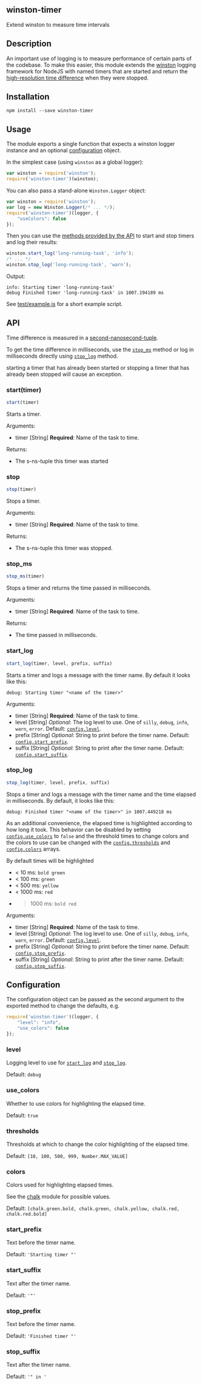 winston-timer
-----------------
Extend winston to measure time intervals

## Description

An important use of logging is to measure performance of certain parts of the
codebase. To make this easier, this module extends the
[winston](http://npmjs.org/package/winston) logging framework for NodeJS with
named timers that are started and return the [high-resolution time
difference](https://nodejs.org/api/process.html#process_process_hrtime)  when
they were stopped.


## Installation

```
npm install --save winston-timer
```

## Usage

The module exports a single function that expects a winston logger instance and
an optional [configuration](#configuration) object.

In the simplest case (using `winston` as a global logger):

```js
var winston = require('winston');
require('winston-timer')(winston);
```

You can also pass a stand-alone `Winston.Logger` object:

```js
var winston = require('winston');
var log = new Winston.Logger(/* ... */);
require('winston-timer')(logger, {
    "useColors": false
});
```

Then you can use the [methods provided by the API](#api) to start and stop
timers and log their results:

```js
winston.start_log('long-running-task', 'info'); 
/* ... */
winston.stop_log('long-running-task', 'warn');
```

Output:

```
info: Starting timer 'long-running-task'
debug Finished timer 'long-running-task' in 1007.194189 ms
```

See [test/example.js](./test/example.js) for a short example script.

## API

Time difference is measured in a
[second-nanosecond-tuple](https://nodejs.org/api/process.html#process_process_hrtime).

To get the time difference in milliseconds, use the [`stop_ms`](#stop_ms)
method or log in milliseconds directly using [`stop_log`](#stop_log) method.

starting a timer that has already been started or stopping a timer that has
already been stopped will cause an exception.

### start(timer)

```js
start(timer)
```
Starts a timer.

Arguments:
* timer [String] **Required**: Name of the task to time. 

Returns:
* The s-ns-tuple this timer was started

### stop

```js
stop(timer)
```
Stops a timer.

Arguments:
* timer [String] **Required**: Name of the task to time. 

Returns:
* The s-ns-tuple this timer was stopped.

### stop_ms

```js
stop_ms(timer)
```
Stops a timer and returns the time passed in milliseconds.

Arguments:
* timer [String] **Required**: Name of the task to time. 

Returns:
* The time passed in milliseconds.

### start_log

```js
start_log(timer, level, prefix, suffix)
```
Starts a timer and logs a message with the timer name. By default it looks like
this:
```
debug: Starting timer "<name of the timer>"
```
Arguments:
* timer [String] **Required**: Name of the task to time.
* level [String] *Optional*: The log level to use. One of `silly`, `debug`, `info`,
  `warn`, `error`. Default: [`config.level`](#level).
* prefix [String] *Optional*: String to print before the timer name. Default: [`config.start_prefix`](#start_prefix).
* suffix [String] *Optional*: String to print after the timer name. Default: [`config.start_suffix`](#start_suffix).

### stop_log

```js
stop_log(timer, level, prefix, suffix)
```

Stops a timer and logs a message with the timer name and the time elapsed in
milliseconds. By default, it looks like this:

```
debug: Finished timer "<name of the timer>" in 1007.449218 ms
```

As an additional convenience, the elapsed time is highlighted according to how
long it took. This behavior can be disabled by setting
[`config.use_colors`](#use_colors) to `false` and the threshold times to change
colors and the colors to use can be changed with the
[`config.thresholds`](#thresholds) and [`config.colors`](#colors) arrays.

By default times will be highlighted
* < 10 ms: `bold green`
* < 100 ms: `green`
* < 500 ms: `yellow`
* < 1000 ms: `red`
* > 1000 ms: `bold red`

Arguments:
* timer [String] **Required**: Name of the task to time.
* level [String] *Optional*: The log level to use. One of `silly`, `debug`, `info`,
  `warn`, `error`. Default: [`config.level`](#level).
* prefix [String] *Optional*: String to print before the timer name. Default: [`config.stop_prefix`](#stop_prefix).
* suffix [String] *Optional*: String to print after the timer name. Default: [`config.stop_suffix`](#stop_suffix).

## Configuration

The configuration object can be passed as the second argument to the exported
method to change the defaults, e.g.
```js
require('winston-timer')(logger, {
    "level": "info",
    "use_colors": false
});
```

### level

Logging level to use for [`start_log`](#start_log) and [`stop_log`](#stop_log).

Default: `debug`

### use_colors

Whether to use colors for highlighting the elapsed time.

Default: `true`

### thresholds

Thresholds at which to change the color highlighting of the elapsed time.

Default: `[10, 100, 500, 999, Number.MAX_VALUE]`

### colors

Colors used for highlighting elapsed times.

See the [chalk](http://npmjs.com/package/chalk) module for possible values.

Default: `[chalk.green.bold, chalk.green, chalk.yellow, chalk.red, chalk.red.bold]`

### start_prefix

Text before the timer name.

Default: `'Starting timer "'`

### start_suffix

Text after the timer name.

Default: `'"'`

### stop_prefix

Text before the timer name.

Default: `'Finished timer "'`

### stop_suffix

Text after the timer name.

Default: `'" in '`
